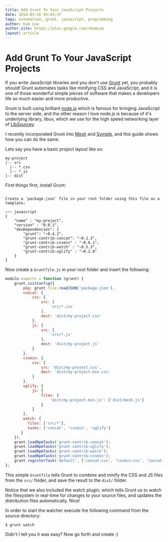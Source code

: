 ```yaml
---
title: Add Grunt To Your JavaScript Projects
date: 2014-03-26 05:43:37
tags: automation, grunt, javascript, programming
author: Kam Low
author_site: https://plus.google.com/+KamLow
layout: article
---
```

# Add Grunt To Your JavaScript Projects

If you write JavaScript libraries and you don't use <a href="http://gruntjs.com/" title="Grunt" target="_blank">Grunt</a> yet, you probably should! Grunt automates tasks like minifying CSS and JavaScript, and it is one of those wonderful simple pieces of software that makes a developers life so much easier and more productive.

Grunt is built using brilliant <a href="http://nodejs.org/" target="_blank">node.js</a> which is famous for bringing JavaScript to the server side, and the other reason I love node.js is because of it's underlying library, libuv, which we use for the high speed networking layer of <a href="http://sourcey.com/libsourcey/" title="LibSourcey">LibSourcey</a>.

I recently incorporated Grunt into <a href="http://sourcey.com/mesh/" title="Mesh" target="_blank">Mesh</a> and <a href="http://sourcey.com/symple/" title="Symple" target="_blank">Symple</a>, and this guide shows how you can do the same. 

Lets say you have a basic project layout like so:

~~~ 
my-project
|-- src
  |-- *.css
  |-- *.js
|-- dist
~~~ 

First things first, install Grunt:

~~~ npm install grunt-cli~~~ 

Create a `package.json` file in your root folder using this file as a template:

~~~ javascript
{
    "name" : "my-project",
    "version" : "0.0.1",
    "devDependencies": {    
        "grunt": "~0.4.2",
        "grunt-contrib-concat": "~0.1.3",
        "grunt-contrib-cssmin" : "~0.6.1",
        "grunt-contrib-watch" : "~0.5.3",
        "grunt-contrib-uglify" : "~0.2.0"
    }
}
~~~ 

Now create a `Gruntfile.js` in your root folder and insert the following:

~~~ javascript
module.exports = function (grunt) {
    grunt.initConfig({
        pkg: grunt.file.readJSON('package.json'),
        concat: {
            css: {
                src: [
                    'src/*.css'
                ],
                dest: 'dist/my-project.css'
            },
            js: {
                src: [
                    'src/*.js'
                ],
                dest: 'dist/my-project.js'
            }
        },
        cssmin: {
            css: {
                src: 'dist/my-project.css',
                dest: 'dist/my-project.min.css'
            }
        },
        uglify: {
            js: {
                files: {
                    'dist/my-project.min.js': ['dist/mesh.js']
                }
            }
        },
        watch: {
          files: ['src/*'],
          tasks: ['concat', 'cssmin', 'uglify']
       }
    });
    grunt.loadNpmTasks('grunt-contrib-concat');
    grunt.loadNpmTasks('grunt-contrib-uglify');
    grunt.loadNpmTasks('grunt-contrib-watch');
    grunt.loadNpmTasks('grunt-contrib-cssmin');
    grunt.registerTask('default', ['concat:css', 'cssmin:css', 'concat:js', 'uglify:js']);
};
~~~ 

This simple `Gruntfile` tells Grunt to combine and minify the CSS and JS files from the `src/` folder, and save the result to the `dist/` folder.

Notice that we also included the watch plugin, which tells Grunt us to watch the filesystem in real-time for changes to your source files, and updates the distribution files automatically. Nice!

In order to start the watcher execute the following command from the source directory:

~~~ 
$ grunt watch
~~~ 

Didn't I tell you it was easy? Now go forth and create :)